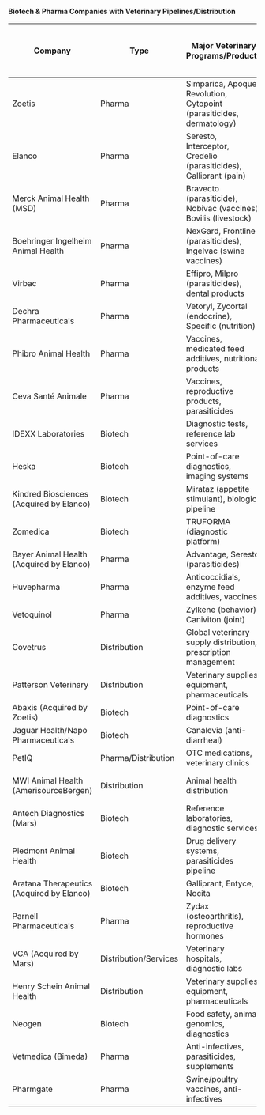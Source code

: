 **Biotech & Pharma Companies with Veterinary Pipelines/Distribution**

| Company                                   | Type                  | Major Veterinary Programs/Products                                     | Headcount                 | Ticker                    | Stock Price (as of Oct 2024) |
| ----------------------------------------- | --------------------- | ---------------------------------------------------------------------- | ------------------------- | ------------------------- | ---------------------------- |
| Zoetis                                    | Pharma                | Simparica, Apoquel, Revolution, Cytopoint (parasiticides, dermatology) | ~12,000                   | ZTS                       | $189.45                      |
| Elanco                                    | Pharma                | Seresto, Interceptor, Credelio (parasiticides), Galliprant (pain)      | ~9,000                    | ELAN                      | $15.78                       |
| Merck Animal Health (MSD)                 | Pharma                | Bravecto (parasiticide), Nobivac (vaccines), Bovilis (livestock)       | ~50,000 (entire Merck)    | MRK                       | $104.21                      |
| Boehringer Ingelheim Animal Health        | Pharma                | NexGard, Frontline (parasiticides), Ingelvac (swine vaccines)          | ~52,000 (entire company)  | Private                   | N/A                          |
| Virbac                                    | Pharma                | Effipro, Milpro (parasiticides), dental products                       | ~5,000                    | [VIRP.PA](http://VIRP.PA) | €345.50                      |
| Dechra Pharmaceuticals                    | Pharma                | Vetoryl, Zycortal (endocrine), Specific (nutrition)                    | ~2,500                    | DPH.L                     | £38.20                       |
| Phibro Animal Health                      | Pharma                | Vaccines, medicated feed additives, nutritional products               | ~1,900                    | PAHC                      | $16.89                       |
| Ceva Santé Animale                        | Pharma                | Vaccines, reproductive products, parasiticides                         | ~6,000                    | Private                   | N/A                          |
| IDEXX Laboratories                        | Biotech               | Diagnostic tests, reference lab services                               | ~10,000                   | IDXX                      | $471.34                      |
| Heska                                     | Biotech               | Point-of-care diagnostics, imaging systems                             | ~700                      | HSKA                      | $166.75                      |
| Kindred Biosciences (Acquired by Elanco)  | Biotech               | Mirataz (appetite stimulant), biologics pipeline                       | Now part of Elanco        | Acquired                  | N/A                          |
| Zomedica                                  | Biotech               | TRUFORMA (diagnostic platform)                                         | ~75                       | ZOM                       | $0.12                        |
| Bayer Animal Health (Acquired by Elanco)  | Pharma                | Advantage, Seresto (parasiticides)                                     | Now part of Elanco        | Acquired                  | N/A                          |
| Huvepharma                                | Pharma                | Anticoccidials, enzyme feed additives, vaccines                        | ~1,600                    | Private                   | N/A                          |
| Vetoquinol                                | Pharma                | Zylkene (behavior), Caniviton (joint)                                  | ~2,500                    | [VETO.PA](http://VETO.PA) | €110.00                      |
| Covetrus                                  | Distribution          | Global veterinary supply distribution, prescription management         | ~5,500                    | CVET                      | Acquired (Private)           |
| Patterson Veterinary                      | Distribution          | Veterinary supplies, equipment, pharmaceuticals                        | ~7,800 (entire Patterson) | PDCO                      | $27.56                       |
| Abaxis (Acquired by Zoetis)               | Biotech               | Point-of-care diagnostics                                              | Now part of Zoetis        | Acquired                  | N/A                          |
| Jaguar Health/Napo Pharmaceuticals        | Biotech               | Canalevia (anti-diarrheal)                                             | ~40                       | JAGX                      | $0.09                        |
| PetIQ                                     | Pharma/Distribution   | OTC medications, veterinary clinics                                    | ~2,000                    | PETQ                      | $16.78                       |
| MWI Animal Health (AmerisourceBergen)     | Distribution          | Animal health distribution                                             | ~42,000 (entire ABC)      | ABC                       | $221.40                      |
| Antech Diagnostics (Mars)                 | Biotech               | Reference laboratories, diagnostic services                            | Part of Mars              | Private                   | N/A                          |
| Piedmont Animal Health                    | Biotech               | Drug delivery systems, parasiticides pipeline                          | ~50                       | Private                   | N/A                          |
| Aratana Therapeutics (Acquired by Elanco) | Biotech               | Galliprant, Entyce, Nocita                                             | Now part of Elanco        | Acquired                  | N/A                          |
| Parnell Pharmaceuticals                   | Pharma                | Zydax (osteoarthritis), reproductive hormones                          | ~100                      | Delisted                  | N/A                          |
| VCA (Acquired by Mars)                    | Distribution/Services | Veterinary hospitals, diagnostic labs                                  | Part of Mars              | Acquired                  | N/A                          |
| Henry Schein Animal Health                | Distribution          | Veterinary supplies, equipment, pharmaceuticals                        | ~22,000 (entire company)  | HSIC                      | $73.90                       |
| Neogen                                    | Biotech               | Food safety, animal genomics, diagnostics                              | ~2,000                    | NEOG                      | $14.15                       |
| Vetmedica (Bimeda)                        | Pharma                | Anti-infectives, parasiticides, supplements                            | ~900                      | Private                   | N/A                          |
| Pharmgate                                 | Pharma                | Swine/poultry vaccines, anti-infectives                                | ~500                      | Private                   | N/A                          |